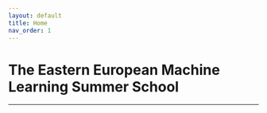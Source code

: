 ```yaml
---
layout: default
title: Home
nav_order: 1
---
```

# **The Eastern European Machine Learning Summer School**

---


